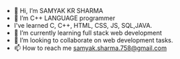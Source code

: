- 👋 Hi, I’m SAMYAK KR SHARMA
- 👀 I’m C++ LANGUAGE programmer
- I've learned C, C++, HTML, CSS, JS, SQL,JAVA.
- 🌱 I’m currently learning full stack web development
- 💞️ I’m looking to collaborate on web development tasks.
- 📫 How to reach me samyak.sharma.758@gmail.com

<!---
I'm a confident student completing my enginering in computer science and enginering from JAYPEE UNIVERSTIY ,GUNA(JUET).
I'm a student which is stuck to the cources and want to master the thing I have specifically in my cource.
--->
